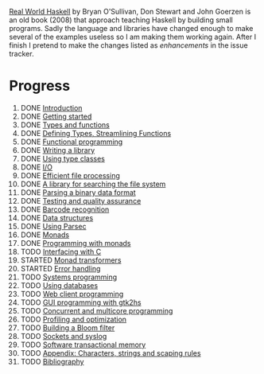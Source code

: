 [Real World Haskell](http://book.realworldhaskell.org/) by Bryan
O'Sullivan, Don Stewart and John Goerzen is an old book (2008) that
approach teaching Haskell by building small programs. Sadly the language
and libraries have changed enough to make several of the examples
useless so I am making them working again. After I finish I pretend to
make the changes listed as *enhancements* in the issue tracker.

# Progress

1.  DONE [Introduction](0-why-haskell.org)
2.  DONE [Getting started](1-getting-started.org)
3.  DONE [Types and functions](2-types-and-functions.org)
4.  DONE [Defining Types, Streamlining
    Functions](3-defining-types-streamlining-functions.org)
5.  DONE [Functional programming](4-functional-programming.org)
6.  DONE [Writing a library](5-writing-a-library.org)
7.  DONE [Using type classes](6-using-typeclasses.org)
8.  DONE [I/O](7-io.org)
9.  DONE [Efficient file
    processing](8-efficient-file-processing-regular-expressions-and-file-name-matching.org)
10. DONE [A library for searching the file
    system](9-a-library-for-searching-the-file-system.org)
11. DONE [Parsing a binary data
    format](10-parsing-a-binary-data-format.org)
12. DONE [Testing and quality
    assurance](11-testing-and-quality-assurance.org)
13. DONE [Barcode recognition](12-barcode-recognition.org)
14. DONE [Data structures](13-data-structures.org)
15. DONE [Using Parsec](14-using-parsec.org)
16. DONE [Monads](15-monads.org)
17. DONE [Programming with monads](16-programming-with-monads.org)
18. TODO [Interfacing with C](17-interfacing-with-c.org)
19. STARTED [Monad transformers](18-monad-transformers.org)
20. STARTED [Error handling](19-error-handling.org)
21. TODO [Systems programming](20-systems-programming-in-haskell.org)
22. TODO [Using databases](21-using-databases.org)
23. TODO [Web client programming](22-web-client-programming.org)
24. TODO [GUI programming with
    gtk2hs](23-gui-programming-with-gtk2hs.org)
25. TODO [Concurrent and multicore
    programming](24-concurrent-and-multicore-programming.org)
26. TODO [Profiling and optimization](25-profiling-and-optimization.org)
27. TODO [Building a Bloom filter](26-building-a-bloom-filter.org)
28. TODO [Sockets and syslog](27-sockets-and-syslog.org)
29. TODO [Software transactional
    memory](28-software-transactional-memory.org)
30. TODO [Appendix: Characters, strings and scaping
    rules](appendix-characters-strings-and-escaping-rules.org)
31. TODO [Bibliography](bibliography.org)
